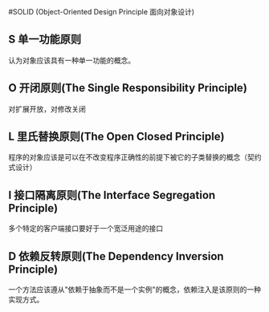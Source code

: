 #SOLID (Object-Oriented Design Principle 面向对象设计)
## S 单一功能原则
认为对象应该具有一种单一功能的概念。

## O 开闭原则(The Single Responsibility Principle)
对扩展开放，对修改关闭

## L 里氏替换原则(The Open Closed Principle)
程序的对象应该是可以在不改变程序正确性的前提下被它的子类替换的概念（契约式设计）

## I 接口隔离原则(The Interface Segregation Principle)
多个特定的客户端接口要好于一个宽泛用途的接口

## D 依赖反转原则(The Dependency Inversion Principle)
一个方法应该遵从"依赖于抽象而不是一个实例"的概念，依赖注入是该原则的一种实现方式。


